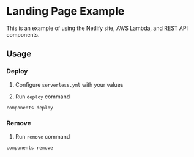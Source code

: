 # Landing Page Example

This is an example of using the Netlify site, AWS Lambda, and REST API components.

## Usage

### Deploy

1. Configure `serverless.yml` with your values

2. Run `deploy` command

```bash
components deploy
```

### Remove

1. Run `remove` command

```bash
components remove
```
